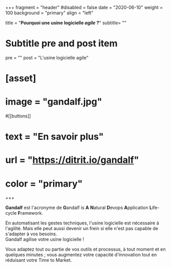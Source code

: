 +++
fragment = "header"
#disabled = false
date = "2020-06-10"
weight = 100
background = "primary"
align = "left"

title = "**Pourquoi une usine logicielle _agile_&nbsp;?**"
subtitle= ""

# Subtitle pre and post item
pre = ""
post = "L'usine logicielle agile"

# [asset]
#  image = "gandalf.jpg"

#[[buttons]]
#  text = "En savoir plus"
#  url = "https://ditrit.io/gandalf"
#  color = "primary"
+++

<b>Gandalf</b> est l'acronyme de <b>G</b>andalf is <b>A</b> <b>N</b>atural <b>D</b>evops <b>A</b>pplication <b>L</b>ife-cycle <b>F</b>ramework.

En automatisant les gestes techniques, l'usine logicielle est nécessaire à l'agilité. Mais elle peut aussi devenir un frein si elle n'est pas capable de s'adapter à vos besoins.<br>Gandalf agilise votre usine logicielle&nbsp;!

Vous adaptez tout ou partie de vos outils et processus, à tout moment et en quelques minutes&nbsp;; vous augmentez votre capacité d'innovation tout en réduisant votre Time to Market.
